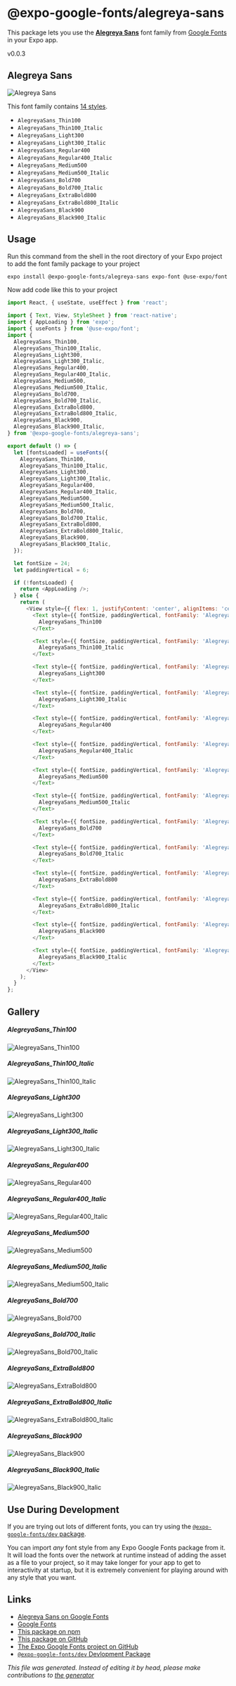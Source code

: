 # @expo-google-fonts/alegreya-sans

This package lets you use the [**Alegreya Sans**](https://fonts.google.com/specimen/Alegreya+Sans) font family from [Google Fonts](https://fonts.google.com/) in your Expo app.

v0.0.3

## Alegreya Sans

![Alegreya Sans](./font-family.png)

This font family contains [14 styles](#gallery).

- `AlegreyaSans_Thin100`
- `AlegreyaSans_Thin100_Italic`
- `AlegreyaSans_Light300`
- `AlegreyaSans_Light300_Italic`
- `AlegreyaSans_Regular400`
- `AlegreyaSans_Regular400_Italic`
- `AlegreyaSans_Medium500`
- `AlegreyaSans_Medium500_Italic`
- `AlegreyaSans_Bold700`
- `AlegreyaSans_Bold700_Italic`
- `AlegreyaSans_ExtraBold800`
- `AlegreyaSans_ExtraBold800_Italic`
- `AlegreyaSans_Black900`
- `AlegreyaSans_Black900_Italic`

## Usage

Run this command from the shell in the root directory of your Expo project to add the font family package to your project
```sh
expo install @expo-google-fonts/alegreya-sans expo-font @use-expo/font
```

Now add code like this to your project
```js
import React, { useState, useEffect } from 'react';

import { Text, View, StyleSheet } from 'react-native';
import { AppLoading } from 'expo';
import { useFonts } from '@use-expo/font';
import {
  AlegreyaSans_Thin100,
  AlegreyaSans_Thin100_Italic,
  AlegreyaSans_Light300,
  AlegreyaSans_Light300_Italic,
  AlegreyaSans_Regular400,
  AlegreyaSans_Regular400_Italic,
  AlegreyaSans_Medium500,
  AlegreyaSans_Medium500_Italic,
  AlegreyaSans_Bold700,
  AlegreyaSans_Bold700_Italic,
  AlegreyaSans_ExtraBold800,
  AlegreyaSans_ExtraBold800_Italic,
  AlegreyaSans_Black900,
  AlegreyaSans_Black900_Italic,
} from '@expo-google-fonts/alegreya-sans';

export default () => {
  let [fontsLoaded] = useFonts({
    AlegreyaSans_Thin100,
    AlegreyaSans_Thin100_Italic,
    AlegreyaSans_Light300,
    AlegreyaSans_Light300_Italic,
    AlegreyaSans_Regular400,
    AlegreyaSans_Regular400_Italic,
    AlegreyaSans_Medium500,
    AlegreyaSans_Medium500_Italic,
    AlegreyaSans_Bold700,
    AlegreyaSans_Bold700_Italic,
    AlegreyaSans_ExtraBold800,
    AlegreyaSans_ExtraBold800_Italic,
    AlegreyaSans_Black900,
    AlegreyaSans_Black900_Italic,
  });

  let fontSize = 24;
  let paddingVertical = 6;

  if (!fontsLoaded) {
    return <AppLoading />;
  } else {
    return (
      <View style={{ flex: 1, justifyContent: 'center', alignItems: 'center' }}>
        <Text style={{ fontSize, paddingVertical, fontFamily: 'AlegreyaSans_Thin100' }}>
          AlegreyaSans_Thin100
        </Text>

        <Text style={{ fontSize, paddingVertical, fontFamily: 'AlegreyaSans_Thin100_Italic' }}>
          AlegreyaSans_Thin100_Italic
        </Text>

        <Text style={{ fontSize, paddingVertical, fontFamily: 'AlegreyaSans_Light300' }}>
          AlegreyaSans_Light300
        </Text>

        <Text style={{ fontSize, paddingVertical, fontFamily: 'AlegreyaSans_Light300_Italic' }}>
          AlegreyaSans_Light300_Italic
        </Text>

        <Text style={{ fontSize, paddingVertical, fontFamily: 'AlegreyaSans_Regular400' }}>
          AlegreyaSans_Regular400
        </Text>

        <Text style={{ fontSize, paddingVertical, fontFamily: 'AlegreyaSans_Regular400_Italic' }}>
          AlegreyaSans_Regular400_Italic
        </Text>

        <Text style={{ fontSize, paddingVertical, fontFamily: 'AlegreyaSans_Medium500' }}>
          AlegreyaSans_Medium500
        </Text>

        <Text style={{ fontSize, paddingVertical, fontFamily: 'AlegreyaSans_Medium500_Italic' }}>
          AlegreyaSans_Medium500_Italic
        </Text>

        <Text style={{ fontSize, paddingVertical, fontFamily: 'AlegreyaSans_Bold700' }}>
          AlegreyaSans_Bold700
        </Text>

        <Text style={{ fontSize, paddingVertical, fontFamily: 'AlegreyaSans_Bold700_Italic' }}>
          AlegreyaSans_Bold700_Italic
        </Text>

        <Text style={{ fontSize, paddingVertical, fontFamily: 'AlegreyaSans_ExtraBold800' }}>
          AlegreyaSans_ExtraBold800
        </Text>

        <Text style={{ fontSize, paddingVertical, fontFamily: 'AlegreyaSans_ExtraBold800_Italic' }}>
          AlegreyaSans_ExtraBold800_Italic
        </Text>

        <Text style={{ fontSize, paddingVertical, fontFamily: 'AlegreyaSans_Black900' }}>
          AlegreyaSans_Black900
        </Text>

        <Text style={{ fontSize, paddingVertical, fontFamily: 'AlegreyaSans_Black900_Italic' }}>
          AlegreyaSans_Black900_Italic
        </Text>
      </View>
    );
  }
};

```

## Gallery

##### AlegreyaSans_Thin100
![AlegreyaSans_Thin100](./4e4fc2370a575c44ada0a88565af306c9e5f6f863cd3e594f68fbecb64d6eb45.ttf.png)

##### AlegreyaSans_Thin100_Italic
![AlegreyaSans_Thin100_Italic](./dfad029fd95bc8e1e6f4aff5ca9a40f7ee01b7c42436068b1a609af1036de968.ttf.png)

##### AlegreyaSans_Light300
![AlegreyaSans_Light300](./f413bb7452d6c3127865026e765917685dde894f8130417ee32c5c22d3332a5a.ttf.png)

##### AlegreyaSans_Light300_Italic
![AlegreyaSans_Light300_Italic](./53c675ca8ca26437bfdef9475e6be6a31d8f390904f2a25dc7f71ecacf749525.ttf.png)

##### AlegreyaSans_Regular400
![AlegreyaSans_Regular400](./5186af372dbc9306a0390c6a53c2b3ed7e398bf7e19390e4115779d9d4dcb9e0.ttf.png)

##### AlegreyaSans_Regular400_Italic
![AlegreyaSans_Regular400_Italic](./a1cf80b2ffea7f7a74c290c886e0853612aa20f2f2942a11b6221973a8b1125a.ttf.png)

##### AlegreyaSans_Medium500
![AlegreyaSans_Medium500](./b54080b02a55195adec0aed32ecb384095ddfef221504059e15682a59709d9a5.ttf.png)

##### AlegreyaSans_Medium500_Italic
![AlegreyaSans_Medium500_Italic](./16b83ef0510db5d9b7adeb15a6bf505975df75012e3f04118c8384165bae4c4f.ttf.png)

##### AlegreyaSans_Bold700
![AlegreyaSans_Bold700](./baf6cfdcdaeaff8ae1997ba5a87f7c43b4823b8e094097eb354fdaeb531c610e.ttf.png)

##### AlegreyaSans_Bold700_Italic
![AlegreyaSans_Bold700_Italic](./c3ea4ab25245b87d94c68e797ee68e472bf893023027f57d0dfb6aef204e650d.ttf.png)

##### AlegreyaSans_ExtraBold800
![AlegreyaSans_ExtraBold800](./2313ece3a1be01342c2f2b902904ce864b05c9ecf3a72e96580c84ed124b370c.ttf.png)

##### AlegreyaSans_ExtraBold800_Italic
![AlegreyaSans_ExtraBold800_Italic](./296f24dc4713815e4ea5f25a60e938c00c6d94678ba90f140c4c4dcd5d3dae42.ttf.png)

##### AlegreyaSans_Black900
![AlegreyaSans_Black900](./c1ae94a74aa4998c1ed777107095512b795dd19783a838e9eaffca2382405bf3.ttf.png)

##### AlegreyaSans_Black900_Italic
![AlegreyaSans_Black900_Italic](./63fa7d406f209d33ac9020dc3209f61bda016b2e851b369e2475f6c77bd65111.ttf.png)


## Use During Development

If you are trying out lots of different fonts, you can try using the [`@expo-google-fonts/dev` package](https://github.com/expo/google-fonts/tree/master/font-packages/dev#readme).

You can import *any* font style from any Expo Google Fonts package from it. It will load the fonts
over the network at runtime instead of adding the asset as a file to your project, so it may take longer
for your app to get to interactivity at startup, but it is extremely convenient
for playing around with any style that you want.

## Links

- [Alegreya Sans on Google Fonts](https://fonts.google.com/specimen/Alegreya+Sans)
- [Google Fonts](https://fonts.google.com/)
- [This package on npm](https://www.npmjs.com/package/@expo-google-fonts/alegreya-sans)
- [This package on GitHub](https://github.com/expo/google-fonts/tree/master/font-packages/alegreya-sans)
- [The Expo Google Fonts project on GitHub](https://github.com/expo/google-fonts)
- [`@expo-google-fonts/dev` Devlopment Package](https://github.com/expo/google-fonts/tree/master/font-packages/dev)


*This file was generated. Instead of editing it by head, please make contributions to [the generator](https://github.com/expo/google-fonts/tree/master/packages/generator)*
